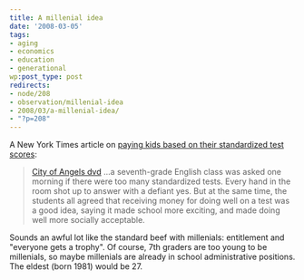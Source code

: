 ```yaml
---
title: A millenial idea
date: '2008-03-05'
tags:
- aging
- economics
- education
- generational
wp:post_type: post
redirects:
- node/208
- observation/millenial-idea
- 2008/03/a-millenial-idea/
- "?p=208"
---
```


A New York Times article on [paying kids based on their standardized test scores](http://www.nytimes.com/2008/03/05/nyregion/05incentive.html):

>

> [City of Angels dvd](http://www.iucn-tftsg.org/?city_of_angels) ...a seventh-grade English class was asked one morning if there were too many standardized tests. Every hand in the room shot up to answer with a defiant yes. But at the same time, the students all agreed that receiving money for doing well on a test was a good idea, saying it made school more exciting, and made doing well more socially acceptable.

Sounds an awful lot like the standard beef with millenials: entitlement and "everyone gets a trophy". Of course, 7th graders are too young to be millenials, so maybe millenials are already in school administrative positions. The eldest (born 1981) would be 27.
